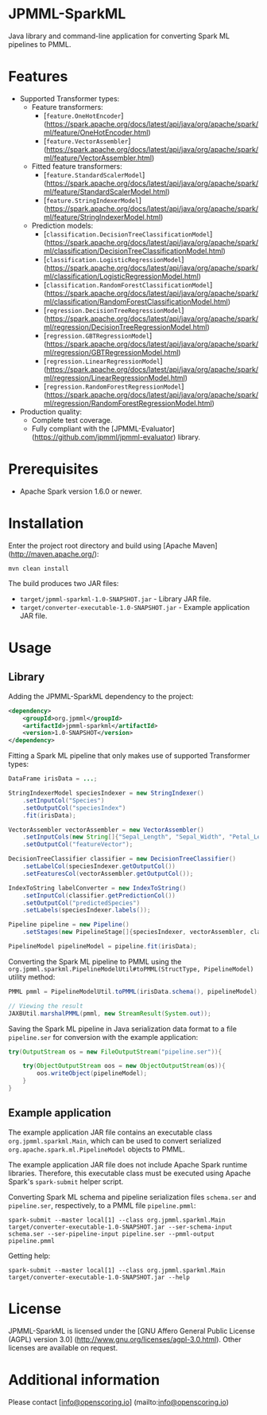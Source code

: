 JPMML-SparkML
=============

Java library and command-line application for converting Spark ML pipelines to PMML.

# Features #

* Supported Transformer types:
  * Feature transformers:
    * [`feature.OneHotEncoder`] (https://spark.apache.org/docs/latest/api/java/org/apache/spark/ml/feature/OneHotEncoder.html)
    * [`feature.VectorAssembler`] (https://spark.apache.org/docs/latest/api/java/org/apache/spark/ml/feature/VectorAssembler.html)
  * Fitted feature transformers:
    * [`feature.StandardScalerModel`] (https://spark.apache.org/docs/latest/api/java/org/apache/spark/ml/feature/StandardScalerModel.html)
    * [`feature.StringIndexerModel`] (https://spark.apache.org/docs/latest/api/java/org/apache/spark/ml/feature/StringIndexerModel.html)
  * Prediction models:
    * [`classification.DecisionTreeClassificationModel`] (https://spark.apache.org/docs/latest/api/java/org/apache/spark/ml/classification/DecisionTreeClassificationModel.html)
    * [`classification.LogisticRegressionModel`] (https://spark.apache.org/docs/latest/api/java/org/apache/spark/ml/classification/LogisticRegressionModel.html)
    * [`classification.RandomForestClassificationModel`] (https://spark.apache.org/docs/latest/api/java/org/apache/spark/ml/classification/RandomForestClassificationModel.html)
    * [`regression.DecisionTreeRegressionModel`] (https://spark.apache.org/docs/latest/api/java/org/apache/spark/ml/regression/DecisionTreeRegressionModel.html)
    * [`regression.GBTRegressionModel`] (https://spark.apache.org/docs/latest/api/java/org/apache/spark/ml/regression/GBTRegressionModel.html)
    * [`regression.LinearRegressionModel`] (https://spark.apache.org/docs/latest/api/java/org/apache/spark/ml/regression/LinearRegressionModel.html)
    * [`regression.RandomForestRegressionModel`] (https://spark.apache.org/docs/latest/api/java/org/apache/spark/ml/regression/RandomForestRegressionModel.html)
* Production quality:
  * Complete test coverage.
  * Fully compliant with the [JPMML-Evaluator] (https://github.com/jpmml/jpmml-evaluator) library.

# Prerequisites #

* Apache Spark version 1.6.0 or newer.

# Installation #

Enter the project root directory and build using [Apache Maven] (http://maven.apache.org/):
```
mvn clean install
```

The build produces two JAR files:
* `target/jpmml-sparkml-1.0-SNAPSHOT.jar` - Library JAR file.
* `target/converter-executable-1.0-SNAPSHOT.jar` - Example application JAR file.

# Usage #

## Library ##

Adding the JPMML-SparkML dependency to the project:
```xml
<dependency>
	<groupId>org.jpmml</groupId>
	<artifactId>jpmml-sparkml</artifactId>
	<version>1.0-SNAPSHOT</version>
</dependency>
```

Fitting a Spark ML pipeline that only makes use of supported Transformer types:
```java
DataFrame irisData = ...;

StringIndexerModel speciesIndexer = new StringIndexer()
	.setInputCol("Species")
	.setOutputCol("speciesIndex")
	.fit(irisData);

VectorAssembler vectorAssembler = new VectorAssembler()
	.setInputCols(new String[]{"Sepal_Length", "Sepal_Width", "Petal_Length", "Petal_Width"})
	.setOutputCol("featureVector");

DecisionTreeClassifier classifier = new DecisionTreeClassifier()
	.setLabelCol(speciesIndexer.getOutputCol())
	.setFeaturesCol(vectorAssembler.getOutputCol());

IndexToString labelConverter = new IndexToString()
	.setInputCol(classifier.getPredictionCol())
	.setOutputCol("predictedSpecies")
	.setLabels(speciesIndexer.labels());

Pipeline pipeline = new Pipeline()
	.setStages(new PipelineStage[]{speciesIndexer, vectorAssembler, classifier, labelConverter});

PipelineModel pipelineModel = pipeline.fit(irisData);
```

Converting the Spark ML pipeline to PMML using the `org.jpmml.sparkml.PipelineModelUtil#toPMML(StructType, PipelineModel)` utility method:
```java
PMML pmml = PipelineModelUtil.toPMML(irisData.schema(), pipelineModel);

// Viewing the result
JAXBUtil.marshalPMML(pmml, new StreamResult(System.out));
```

Saving the Spark ML pipeline in Java serialization data format to a file `pipeline.ser` for conversion with the example application:
```java
try(OutputStream os = new FileOutputStream("pipeline.ser")){

	try(ObjectOutputStream oos = new ObjectOutputStream(os)){
		oos.writeObject(pipelineModel);
	}
}
```

## Example application ##

The example application JAR file contains an executable class `org.jpmml.sparkml.Main`, which can be used to convert serialized `org.apache.spark.ml.PipelineModel` objects to PMML.

The example application JAR file does not include Apache Spark runtime libraries. Therefore, this executable class must be executed using Apache Spark's `spark-submit` helper script.

Converting Spark ML schema and pipeline serialization files `schema.ser` and `pipeline.ser`, respectively, to a PMML file `pipeline.pmml`:
```
spark-submit --master local[1] --class org.jpmml.sparkml.Main target/converter-executable-1.0-SNAPSHOT.jar --ser-schema-input schema.ser --ser-pipeline-input pipeline.ser --pmml-output pipeline.pmml
```

Getting help:
```
spark-submit --master local[1] --class org.jpmml.sparkml.Main target/converter-executable-1.0-SNAPSHOT.jar --help
```

# License #

JPMML-SparkML is licensed under the [GNU Affero General Public License (AGPL) version 3.0] (http://www.gnu.org/licenses/agpl-3.0.html). Other licenses are available on request.

# Additional information #

Please contact [info@openscoring.io] (mailto:info@openscoring.io)
